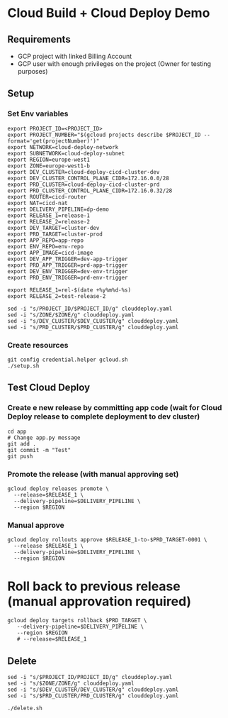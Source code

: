 # Cloud Build + Cloud Deploy Demo

## Requirements

- GCP project with linked Billing Account
- GCP user with enough privileges on the project (Owner for testing purposes)

## Setup

### Set Env variables
```
export PROJECT_ID=<PROJECT_ID>
export PROJECT_NUMBER="$(gcloud projects describe $PROJECT_ID --format='get(projectNumber)')"
export NETWORK=cloud-deploy-network
export SUBNETWORK=cloud-deploy-subnet
export REGION=europe-west1
export ZONE=europe-west1-b
export DEV_CLUSTER=cloud-deploy-cicd-cluster-dev
export DEV_CLUSTER_CONTROL_PLANE_CIDR=172.16.0.0/28
export PRD_CLUSTER=cloud-deploy-cicd-cluster-prd
export PRD_CLUSTER_CONTROL_PLANE_CIDR=172.16.0.32/28
export ROUTER=cicd-router
export NAT=cicd-nat
export DELIVERY_PIPELINE=dp-demo
export RELEASE_1=release-1
export RELEASE_2=release-2
export DEV_TARGET=cluster-dev
export PRD_TARGET=cluster-prod
export APP_REPO=app-repo
export ENV_REPO=env-repo
export APP_IMAGE=cicd-image
export DEV_APP_TRIGGER=dev-app-trigger
export PRD_APP_TRIGGER=prd-app-trigger
export DEV_ENV_TRIGGER=dev-env-trigger
export PRD_ENV_TRIGGER=prd-env-trigger

export RELEASE_1=rel-$(date +%y%m%d-%s)
export RELEASE_2=test-release-2

sed -i "s/PROJECT_ID/$PROJECT_ID/g" clouddeploy.yaml
sed -i "s/ZONE/$ZONE/g" clouddeploy.yaml
sed -i "s/DEV_CLUSTER/$DEV_CLUSTER/g" clouddeploy.yaml
sed -i "s/PRD_CLUSTER/$PRD_CLUSTER/g" clouddeploy.yaml
```

### Create resources

```
git config credential.helper gcloud.sh
./setup.sh 
```

## Test Cloud Deploy
### Create e new release by committing app code (wait for Cloud Deploy release to complete deployment to dev cluster)
```
cd app
# Change app.py message
git add .
git commit -m "Test"
git push
```


### Promote the release (with manual approving set)
```
gcloud deploy releases promote \
  --release=$RELEASE_1 \
  --delivery-pipeline=$DELIVERY_PIPELINE \
  --region $REGION
```

### Manual approve
```
gcloud deploy rollouts approve $RELEASE_1-to-$PRD_TARGET-0001 \
  --release $RELEASE_1 \
  --delivery-pipeline=$DELIVERY_PIPELINE \
  --region $REGION
```

# Roll back to previous release (manual approvation required)
```
gcloud deploy targets rollback $PRD_TARGET \
   --delivery-pipeline=$DELIVERY_PIPELINE \
   --region $REGION
   # --release=$RELEASE_1
```

## Delete
```
sed -i "s/$PROJECT_ID/PROJECT_ID/g" clouddeploy.yaml
sed -i "s/$ZONE/ZONE/g" clouddeploy.yaml
sed -i "s/$DEV_CLUSTER/DEV_CLUSTER/g" clouddeploy.yaml
sed -i "s/$PRD_CLUSTER/PRD_CLUSTER/g" clouddeploy.yaml

./delete.sh
```